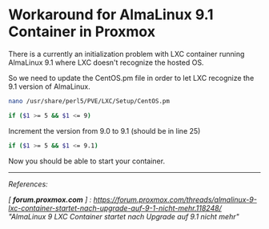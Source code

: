 # Workaround for AlmaLinux 9.1 Container in Proxmox

There is a currently an initialization problem with LXC container running AlmaLinux 9.1 where LXC doesn't recognize the hosted OS.

So we need to update the CentOS.pm file in order to let LXC recognize the 9.1 version of AlmaLinux.

```bash
nano /usr/share/perl5/PVE/LXC/Setup/CentOS.pm
```

```bash
if ($1 >= 5 && $1 <= 9)
```

Increment the version from 9.0 to 9.1 (should be in line 25)

```bash
if ($1 >= 5 && $1 <= 9.1)
```

Now you should be able to start your container.

------

*References:*

*[ **forum.proxmox.com** ] : https://forum.proxmox.com/threads/almalinux-9-lxc-container-startet-nach-upgrade-auf-9-1-nicht-mehr.118248/ "AlmaLinux 9 LXC Container startet nach Upgrade auf 9.1 nicht mehr"*

